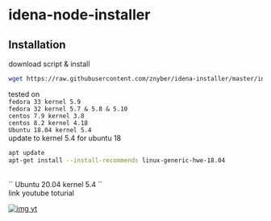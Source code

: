 # idena-node-installer
## Installation

download script & install
```bash
wget https://raw.githubusercontent.com/znyber/idena-installer/master/install.sh && chmod +x install.sh && ./install.sh
```
tested on 
<br />
``
fedora 33 kernel 5.9
``
<br />
``
fedora 32 kernel 5.7 & 5.8 & 5.10
``
<br />
``
centos 7.9 kernel 3.8 
``
<br />
``
centos 8.2 kernel 4.18 
``
<br />
``
Ubuntu 18.04 kernel 5.4
``
<br />
update to kernel 5.4 for ubuntu 18 
```bash
apt update
apt-get install --install-recommends linux-generic-hwe-18.04
```
<br />
``
Ubuntu 20.04 kernel 5.4
``
<br />
link youtube toturial <br />

[![img yt](http://img.youtube.com/vi/1R3vlSebuvw/0.jpg)](http://www.youtube.com/watch?v=1R3vlSebuvw)
